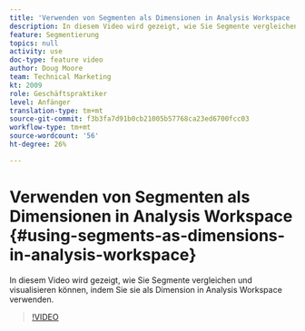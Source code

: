```yaml
---
title: 'Verwenden von Segmenten als Dimensionen in Analysis Workspace '
description: In diesem Video wird gezeigt, wie Sie Segmente vergleichen und visualisieren können, indem Sie sie als Dimension in Analysis Workspace verwenden.
feature: Segmentierung
topics: null
activity: use
doc-type: feature video
author: Doug Moore
team: Technical Marketing
kt: 2009
role: Geschäftspraktiker
level: Anfänger
translation-type: tm+mt
source-git-commit: f3b3fa7d91b0cb21005b57768ca23ed6700fcc03
workflow-type: tm+mt
source-wordcount: '56'
ht-degree: 26%

---
```



# Verwenden von Segmenten als Dimensionen in Analysis Workspace {#using-segments-as-dimensions-in-analysis-workspace}

In diesem Video wird gezeigt, wie Sie Segmente vergleichen und visualisieren können, indem Sie sie als Dimension in Analysis Workspace verwenden.

>[!VIDEO](https://video.tv.adobe.com/v/23974/?quality=12)